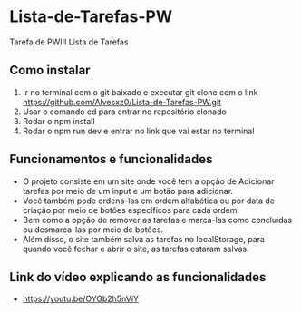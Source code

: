 # Lista-de-Tarefas-PW
Tarefa de PWIII Lista de Tarefas

## Como instalar
1. Ir no terminal com o git baixado e executar git clone com o link https://github.com/Alvesxz0/Lista-de-Tarefas-PW.git
2. Usar o comando cd para entrar no repositório clonado
3. Rodar o npm install
4. Rodar o npm run dev e entrar no link que vai estar no terminal

## Funcionamentos e funcionalidades
- O projeto consiste em um site onde você tem a opção de Adicionar tarefas por meio de um input e um botão para adicionar.
- Você também pode ordena-las em ordem alfabética ou por data de criação por meio de botões específicos para cada ordem.
- Bem como a opção de remover as tarefas e marca-las como concluidas ou desmarca-las por meio de botões.
- Além disso, o site também salva as tarefas no localStorage, para quando você fechar e abrir o site, as tarefas estaram salvas.

## Link do vídeo explicando as funcionalidades
- https://youtu.be/OYGb2h5nViY
